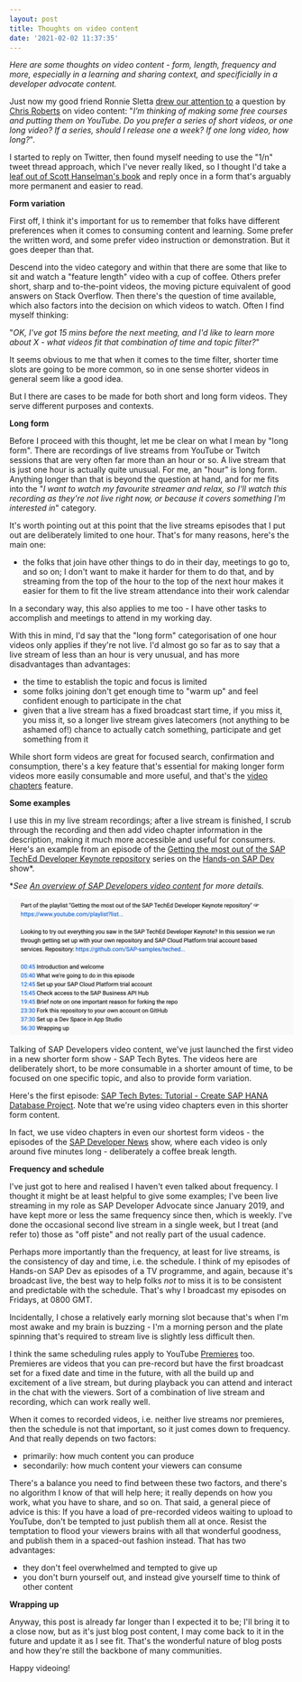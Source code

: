 ```yaml
---
layout: post
title: Thoughts on video content
date: '2021-02-02 11:37:35'
---
```


_Here are some thoughts on video content - form, length, frequency and more, especially in a learning and sharing context, and specificially in a developer advocate content._

Just now my good friend Ronnie Sletta [drew our attention to](https://twitter.com/rsletta/status/1356563739676471297) a question by [Chris Roberts](https://chrismroberts.com/) on video content: "_I’m thinking of making some free courses and putting them on YouTube. Do you prefer a series of short videos, or one long video? If a series, should I release one a week? If one long video, how long?_".

I started to reply on Twitter, then found myself needing to use the "1/n" tweet thread approach, which I've never really liked, so I thought I'd take a [leaf out of Scott Hanselman's book](https://www.hanselman.com/blog/your-blog-is-the-engine-of-community) and reply once in a form that's arguably more permanent and easier to read.

**Form variation**

First off, I think it's important for us to remember that folks have different preferences when it comes to consuming content and learning. Some prefer the written word, and some prefer video instruction or demonstration. But it goes deeper than that.

Descend into the video category and within that there are some that like to sit and watch a "feature length" video with a cup of coffee. Others prefer short, sharp and to-the-point videos, the moving picture equivalent of good answers on Stack Overflow. Then there's the question of time available, which also factors into the decision on which videos to watch. Often I find myself thinking:

"_OK, I've got 15 mins before the next meeting, and I'd like to learn more about X - what videos fit that combination of time and topic filter?_"

It seems obvious to me that when it comes to the time filter, shorter time slots are going to be more common, so in one sense shorter videos in general seem like a good idea.

But I there are cases to be made for both short and long form videos. They serve different purposes and contexts.

**Long form**

Before I proceed with this thought, let me be clear on what I mean by "long form". There are recordings of live streams from YouTube or Twitch sessions that are very often far more than an hour or so. A live stream that is just one hour is actually quite unusual. For me, an "hour" is long form. Anything longer than that is beyond the question at hand, and for me fits into the "_I want to watch my favourite streamer and relax, so I'll watch this recording as they're not live right now, or because it covers something I'm interested in_" category.

It's worth pointing out at this point that the live streams episodes that I put out are deliberately limited to one hour. That's for many reasons, here's the main one:

- the folks that join have other things to do in their day, meetings to go to, and so on; I don't want to make it harder for them to do that, and by streaming from the top of the hour to the top of the next hour makes it easier for them to fit the live stream attendance into their work calendar

In a secondary way, this also applies to me too - I have other tasks to accomplish and meetings to attend in my working day.

With this in mind, I'd say that the "long form" categorisation of one hour videos only applies if they're not live. I'd almost go so far as to say that a live stream of less than an hour is very unusual, and has more disadvantages than advantages:

- the time to establish the topic and focus is limited
- some folks joining don't get enough time to "warm up" and feel confident enough to participate in the chat
- given that a live stream has a fixed broadcast start time, if you miss it, you miss it, so a longer live stream gives latecomers (not anything to be ashamed of!) chance to actually catch something, participate and get something from it

While short form videos are great for focused search, confirmation and consumption, there's a key feature that's essential for making longer form videos more easily consumable and more useful, and that's the [video chapters](https://support.google.com/youtube/answer/9884579) feature.

**Some examples**

I use this in my live stream recordings; after a live stream is finished, I scrub through the recording and then add video chapter information in the description, making it much more accessible and useful for consumers. Here's an example from an episode of the [Getting the most out of the SAP TechEd Developer Keynote repository](https://www.youtube.com/playlist?list=PL6RpkC85SLQCBncEWbkHTLz7ykB9C7yof) series on the [Hands-on SAP Dev](https://www.youtube.com/playlist?list=PL6RpkC85SLQABOpzhd7WI-hMpy99PxUo0) show*.

*_See [An overview of SAP Developers video content](https://blogs.sap.com/2020/11/09/an-overview-of-sap-developers-video-content/) for more details._

![video chapters in the description](/content/images/2021/02/videochapters.png)

Talking of SAP Developers video content, we've just launched the first video in a new shorter form show - SAP Tech Bytes. The videos here are deliberately short, to be more consumable in a shorter amount of time, to be focused on one specific topic, and also to provide form variation.

Here's the first episode: [SAP Tech Bytes: Tutorial - Create SAP HANA Database Project](https://www.youtube.com/watch?v=O0x7Jt6yre0). Note that we're using video chapters even in this shorter form content.

In fact, we use video chapters in even our shortest form videos - the episodes of the [SAP Developer News](https://www.youtube.com/playlist?list=PL6RpkC85SLQAVBSQXN9522_1jNvPavBgg) show, where each video is only around five minutes long - deliberately a coffee break length.

**Frequency and schedule**

I've just got to here and realised I haven't even talked about frequency. I thought it might be at least helpful to give some examples; I've been live streaming in my role as SAP Developer Advocate since January 2019, and have kept more or less the same frequency since then, which is weekly. I've done the occasional second live stream in a single week, but I treat (and refer to) those as "off piste" and not really part of the usual cadence.

Perhaps more importantly than the frequency, at least for live streams, is the consistency of day and time, i.e. the schedule. I think of my episodes of Hands-on SAP Dev as episodes of a TV programme, and again, because it's broadcast live, the best way to help folks *not* to miss it is to be consistent and predictable with the schedule. That's why I broadcast my episodes on Fridays, at 0800 GMT.

Incidentally, I chose a relatively early morning slot because that's when I'm most awake and my brain is buzzing - I'm a morning person and the plate spinning that's required to stream live is slightly less difficult then.

I think the same scheduling rules apply to YouTube [Premieres](https://www.youtube.com/watch/Wbi_Ic1DDwQ) too. Premieres are videos that you can pre-record but have the first broadcast set for a fixed date and time in the future, with all the build up and excitement of a live stream, but during playback you can attend and interact in the chat with the viewers. Sort of a combination of live stream and recording, which can work really well.

When it comes to recorded videos, i.e. neither live streams nor premieres, then the schedule is not that important, so it just comes down to frequency. And that really depends on two factors:

- primarily: how much content you can produce
- secondarily: how much content your viewers can consume

There's a balance you need to find between these two factors, and there's no algorithm I know of that will help here; it really depends on how you work, what you have to share, and so on. That said, a general piece of advice is this: If you have a load of pre-recorded videos waiting to upload to YouTube, don't be tempted to just publish them all at once. Resist the temptation to flood your viewers brains with all that wonderful goodness, and publish them in a spaced-out fashion instead. That has two advantages:

- they don't feel overwhelmed and tempted to give up
- you don't burn yourself out, and instead give yourself time to think of other content

**Wrapping up**

Anyway, this post is already far longer than I expected it to be; I'll bring it to a close now, but as it's just blog post content, I may come back to it in the future and update it as I see fit. That's the wonderful nature of blog posts and how they're still the backbone of many communities.

Happy videoing!
